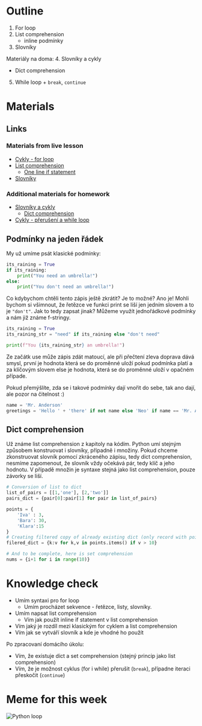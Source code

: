 # Outline

1. For loop
2. List comprehension
   - inline podmínky
3. Slovníky

Materiály na doma:
4. Slovníky a cykly
   - Dict comprehension
5. While loop + `break`, `continue`

# Materials

## Links

### Materials from live lesson
- [Cykly - for loop](https://kodim.cz/czechitas/uvod-do-progr/prvni-krucky/cykly)
- [List comprehension](https://kodim.cz/czechitas/python-data/zaklady-programovani/text-chroustani/#chroustani-seznamu)
  - [One line if statement](#podmínky-na-jeden-řádek)
- [Slovníky](https://kodim.cz/czechitas/progr2-python/zaklady-programovani-2/slovniky)

### Additional materials for homework
- [Slovníky a cykly](https://kodim.cz/czechitas/progr2-python/zaklady-programovani-2/slovniky-a-cykly)
  - [Dict comprehension](#dict-comprehension)
- [Cykly - přerušení a while loop](https://kodim.cz/czechitas/progr2-python/zaklady-programovani-2/cykly-2)

## Podmínky na jeden řádek

My už umíme psát klasické podmínky:

```py
its_raining = True
if its_raining:
    print("You need an umbrella!")
else:
    print("You don't need an umbrella!")
```

Co kdybychom chtěli tento zápis ještě zkrátit? Je to možné? Ano je! Mohli bychom si všimnout, že řetězce ve funkci print se liší jen jedním slovem a to je `"don't"`. Jak to tedy zapsat jinak? Můžeme využít jednořádkové podmínky a nám již známe f-stringy.

```py
its_raining = True
its_raining_str = "need" if its_raining else "don't need"

print(f"You {its_raining_str} an umbrella!")
```

Ze začátk use může zápis zdát matoucí, ale při přečtení zleva doprava dává smysl, první je hodnota která se do proměnné uloží pokud podmínka platí a za klíčovým slovem else je hodnota, která se do proměnné uloží v opačném případe.

Pokud přemýšlíte, zda se i takové podmínky dají vnořit do sebe, tak ano dají, ale pozor na čitelnost :)

```py
name = 'Mr. Anderson'
greetings = 'Hello ' + 'there' if not name else 'Neo' if name == 'Mr. Anderson' else name
```

## Dict comprehension
Už známe list comprehension z kapitoly na kódím. Python umí stejným způsobem konstruovat i slovníky, případně i množiny. Pokud chceme zkonstruovat slovník pomocí zkráceného zápisu, tedy dict comprehension, nesmíme zapomenout, že slovník vždy očekává pár, tedy klíč a jeho hodnotu. V případě množin je syntaxe stejná jako list comprehension, pouze závorky se liší.

```py
# Conversion of list to dict
list_of_pairs = [[1,'one'], [2,'two']]
pairs_dict = {pair[0]:pair[1] for pair in list_of_pairs}

points = {
    'Iva' : 3,
    'Bara': 30,
    'Klara':15
}
# Creating filtered copy of already existing dict (only record with points higher than 10)
filered_dict = {k:v for k,v in points.items() if v > 10}

# And to be complete, here is set comprehension
nums = {i+1 for i in range(10)}
```

# Knowledge check

- Umím syntaxi pro for loop
  - Umím procházet sekvence - řetězce, listy, slovníky.
- Umím napsat list comprehension
  - Vím jak použít inline if statement v list comprehension
- Vím jaký je rozdíl mezi klasickým for cyklem a list comprehension
- Vím jak se vytváří slovník a kde je vhodné ho použít

Po zpracovaní domácího úkolu:
- Vím, že existuje dict a set comprehension (stejný princip jako list comprehension)
- Vím, že je možnost cyklus (for i while) přerušit (`break`), případne iteraci přeskočit (`continue`)

# Meme for this week

![Python loop](https://preview.redd.it/vzs32ng8lpi21.gif?format=png8&s=86b4afedbed61221a54b6a077275a164ebcf4723)
